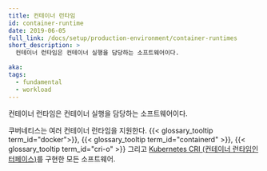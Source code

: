 ```yaml
---
title: 컨테이너 런타임
id: container-runtime
date: 2019-06-05
full_link: /docs/setup/production-environment/container-runtimes
short_description: >
  컨테이너 런타임은 컨테이너 실행을 담당하는 소프트웨어이다.

aka:
tags:
  - fundamental
  - workload
---
```


컨테이너 런타임은 컨테이너 실행을 담당하는 소프트웨어이다.

<!--more-->

쿠버네티스는 여러 컨테이너 런타임을 지원한다.
{{< glossary_tooltip term_id="docker">}},
{{< glossary_tooltip term_id="containerd" >}},
{{< glossary_tooltip term_id="cri-o" >}} 그리고
[Kubernetes CRI (컨테이너 런타임인터페이스)](https://github.com/kubernetes/community/blob/master/contributors/devel/sig-node/container-runtime-interface.md)를
구현한 모든 소프트웨어.
